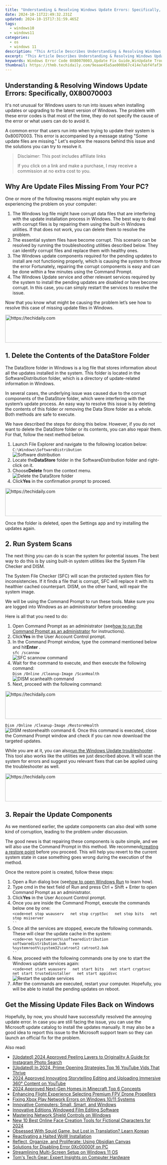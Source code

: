 ```yaml
---
title: "Understanding & Resolving Windows Update Errors: Specifically, 0X80070003"
date: 2024-10-11T22:49:32.231Z
updated: 2024-10-15T17:31:59.465Z
tags:
  - windows10
  - windows11
categories:
  - os
  - windows 11
description: "This Article Describes Understanding & Resolving Windows Update Errors: Specifically, 0X80070003"
excerpt: "This Article Describes Understanding & Resolving Windows Update Errors: Specifically, 0X80070003"
keywords: Windows Error Code 0X80070003,Update Fix Guide,WinUpdate Troubleshoot,XASError Resolution,Update Failure Remedy,System Patch Issue,OS Updates Problems
thumbnail: https://thmb.techidaily.com/9eaae45a5ae000b67c414e7abf4faf363e86f993286beb6923a862b27612bc1e.jpg
---
```


## Understanding & Resolving Windows Update Errors: Specifically, 0X80070003

 It's not unusual for Windows users to run into issues when installing updates or upgrading to the latest version of Windows. The problem with these error codes is that most of the time, they do not specify the cause of the error or what users can do to avoid it.

 A common error that users run into when trying to update their system is 0x80070003\. This error is accompanied by a message stating "Some update files are missing." Let's explore the reasons behind this issue and the solutions you can try to resolve it.

>  Disclaimer: This post includes affiliate links
>
>  If you click on a link and make a purchase, I may receive a commission at no extra cost to you.
>

## Why Are Update Files Missing From Your PC?

 One or more of the following reasons might explain why you are experiencing the problem on your computer:

1. The Windows log file might have corrupt data files that are interfering with the update installation process in Windows. The best way to deal with corrupt files is by repairing them using the built-in Windows utilities. If that does not work, you can delete them to resolve the problem.
2. The essential system files have become corrupt. This scenario can be resolved by running the troubleshooting utilities described below. They can identify corrupt files and replace them with healthy ones.
3. The Windows update components required for the pending updates to install are not functioning properly, which is causing the system to throw the error Fortunately, repairing the corrupt components is easy and can be done within a few minutes using the Command Prompt.
4. The Windows Update service and other relevant services required by the system to install the pending updates are disabled or have become corrupt. In this case, you can simply restart the services to resolve the issue.

 Now that you know what might be causing the problem let’s see how to resolve this case of missing update files in Windows.

<!-- affiliate ads begin -->
<a href="https://unicoeye.pxf.io/c/5597632/2134498/18498" target="_top" id="2134498">
  <img src="//a.impactradius-go.com/display-ad/18498-2134498" border="0" alt="https://techidaily.com" width="720" height="90"/>
</a>
<img height="0" width="0" src="https://unicoeye.pxf.io/i/5597632/2134498/18498" style="position:absolute;visibility:hidden;" border="0" />
<!-- affiliate ads end -->

## 1\. Delete the Contents of the DataStore Folder

 The DataStore folder in Windows is a log file that stores information about all the updates installed in the system. This folder is located in the SoftwareDistribution folder, which is a directory of update-related information in Windows.

 In several cases, the underlying issue was caused due to the corrupt components of the DataStore folder, which were interfering with the system’s update process. An easy way to resolve this issue is by deleting the contents of this folder or removing the Data Store folder as a whole. Both methods are safe to execute.

 We have described the steps for doing this below. However, if you do not want to delete the DataStore folder or its contents, you can also repair them. For that, follow the next method below.

1. Launch File Explorer and navigate to the following location below:  
`C:\Windows\SoftwareDistribution`  
![Software distribution](https://static1.makeuseofimages.com/wordpress/wp-content/uploads/2022/06/win11-software-distribution.jpg)
2. Locate the**DataStore** folder in the SoftwareDistribution folder and right-click on it.
3. Choose**Delete** from the context menu.  
![Delete the DataStore folder](https://static1.makeuseofimages.com/wordpress/wp-content/uploads/2022/10/software-distribution-datastore-delete-1.jpg)
4. Click**Yes** in the confirmation prompt to proceed.

<!-- affiliate ads begin -->
<a href="https://unicoeye.pxf.io/c/5597632/2148773/18498" target="_top" id="2148773">
  <img src="//a.impactradius-go.com/display-ad/18498-2148773" border="0" alt="https://techidaily.com" width="728" height="90"/>
</a>
<img height="0" width="0" src="https://unicoeye.pxf.io/i/5597632/2148773/18498" style="position:absolute;visibility:hidden;" border="0" />
<!-- affiliate ads end -->

 Once the folder is deleted, open the Settings app and try installing the updates again.

## 2\. Run System Scans

 The next thing you can do is scan the system for potential issues. The best way to do this is by using built-in system utilities like the System File Checker and DISM.

 The System File Checker (SFC) will scan the protected system files for inconsistencies. If it finds a file that is corrupt, SFC will replace it with its healthier cached counterpart. DISM, on the other hand, will repair the system image.

 We will be using the Command Prompt to run these tools. Make sure you are logged into Windows as an administrator before proceeding:

Here is all that you need to do:

1. Open Command Prompt as an administrator (see[how to run the Command Prompt as an administrator](https://www.makeuseof.com/windows-run-command-prompt-admin/) for instructions).
2. Click**Yes** in the User Account Control prompt.
3. In the Command Prompt window, type the command mentioned below and hit**Enter** .  
`sfc /scannow`  
![SFC scannow command](https://static1.makeuseofimages.com/wordpress/wp-content/uploads/2022/10/sfc-scannow.jpg)
4. Wait for the command to execute, and then execute the following command:  
`Dism /Online /Cleanup-Image /ScanHealth`  
![DISM scanhealth command](https://static1.makeuseofimages.com/wordpress/wp-content/uploads/2022/10/scanhealth.jpg)
5. Next, proceed with the following command:  

<!-- affiliate ads begin -->
<a href="https://unicoeye.pxf.io/c/5597632/2134239/18498" target="_top" id="2134239">
  <img src="//a.impactradius-go.com/display-ad/18498-2134239" border="0" alt="https://techidaily.com" width="721" height="90"/>
</a>
<img height="0" width="0" src="https://unicoeye.pxf.io/i/5597632/2134239/18498" style="position:absolute;visibility:hidden;" border="0" />
<!-- affiliate ads end -->

`Dism /Online /Cleanup-Image /RestoreHealth`  
![DISM restorehealth command](https://static1.makeuseofimages.com/wordpress/wp-content/uploads/2022/10/restorehealth.jpg)
6. Once this command is executed, close the Command Prompt window and check if you can now download the targeted updates.

 While you are at it, you can also[run the Windows Update troubleshooter](https://www.makeuseof.com/tag/windows-update-troubleshooter/) . This tool also works like the utilities we just described above. It will scan the system for errors and suggest you relevant fixes that can be applied using the troubleshooter as well.

<!-- affiliate ads begin -->
<a href="https://appsumo.8odi.net/c/5597632/2151888/7443" target="_top" id="2151888">
  <img src="//a.impactradius-go.com/display-ad/7443-2151888" border="0" alt="https://techidaily.com" width="600" height="90"/>
</a>
<img height="0" width="0" src="https://appsumo.8odi.net/i/5597632/2151888/7443" style="position:absolute;visibility:hidden;" border="0" />
<!-- affiliate ads end -->

## 3\. Repair the Update Components

 As we mentioned earlier, the update components can also deal with some kind of corruption, leading to the problem under discussion.

 The good news is that repairing these components is quite simple, and we will also use the Command Prompt in this method. We recommend[creating a restore point](https://www.makeuseof.com/windows-11-create-restore-point/) before you proceed. This will help you revert to the current system state in case something goes wrong during the execution of the method.

Once the restore point is created, follow these steps:

1. Open a Run dialog box (see[how to open Windows Run](https://www.makeuseof.com/windows-open-run-command-dialog-box/) to learn how).
2. Type cmd in the text field of Run and press Ctrl + Shift + Enter to open Command Prompt as an administrator.
3. Click**Yes** in the User Account Control prompt.
4. Once you are inside the Command Prompt, execute the commands below one by one:  
`<code>net stop wuauserv  
net stop cryptSvc  
net stop bits  
net stop msiserver`  
``` `` ```
5. Once all the services are stopped, execute the following commands. These will clear the update cache in the system:  
`<code>ren %systemroot%\softwaredistribution softwaredistribution.bak  
ren %systemroot%\system32\catroot2 catroot2.bak`  
``` `` ```
6. Now, proceed with the following commands one by one to start the Windows update services again:  
`<code>net start wuauserv  
net start bits  
net start cryptsvc  
net start trustedinstaller  
net start appidsvc`  
![Restart the update services](https://static1.makeuseofimages.com/wordpress/wp-content/uploads/2022/12/restart-the-services.jpg)
7. After the commands are executed, restart your computer. Hopefully, you will be able to install the pending updates on reboot.

## Get the Missing Update Files Back on Windows

 Hopefully, by now, you should have successfully resolved the annoying update error. In case you are still facing the issue, you can use the Microsoft update catalog to install the updates manually. It may also be a good idea to report this issue to the Microsoft support team so they can launch an official fix for the problem.

<ins class="adsbygoogle"
     style="display:block"
     data-ad-format="autorelaxed"
     data-ad-client="ca-pub-7571918770474297"
     data-ad-slot="1223367746"></ins>

<ins class="adsbygoogle"
     style="display:block"
     data-ad-client="ca-pub-7571918770474297"
     data-ad-slot="8358498916"
     data-ad-format="auto"
     data-full-width-responsive="true"></ins>

<span class="atpl-alsoreadstyle">Also read:</span>
<div><ul>
<li><a href="https://instagram-videos.techidaily.com/updated-2024-approved-peeling-layers-to-originality-a-guide-for-instagram-photo-search/"><u>[Updated] 2024 Approved Peeling Layers to Originality A Guide for Instagram Photo Search</u></a></li>
<li><a href="https://youtube-data.techidaily.com/ed-in-2024-prime-opening-strategies-top-16-youtube-vids-that-thrive/"><u>[Updated] In 2024, Prime Opening Strategies Top 16 YouTube Vids That Thrive</u></a></li>
<li><a href="https://youtube-help.techidaily.com/2024-approved-innovating-storytelling-editing-and-uploading-immersive-360-content-on-youtube/"><u>2024 Approved Innovating Storytelling Editing and Uploading Immersive 360° Content on YouTube</u></a></li>
<li><a href="https://visual-screen-recording.techidaily.com/2024-approved-next-gen-homes-in-minecraft-top-6-concepts/"><u>2024 Approved Next-Gen Homes in Minecraft Top 6 Concepts</u></a></li>
<li><a href="https://extra-resources.techidaily.com/enhancing-flight-experience-selecting-premium-fpv-drone-propellers/"><u>Enhancing Flight Experience Selecting Premium FPV Drone Propellers</u></a></li>
<li><a href="https://win11.techidaily.com/fixing-xbox-play-network-errors-on-windows-1011-systems/"><u>Fixing Xbox Play Network Errors on Windows 10/11 Systems</u></a></li>
<li><a href="https://win11.techidaily.com/innovative-computers-small-smart-and-windows/"><u>Innovative Computers: Small, Smart, and Windows</u></a></li>
<li><a href="https://extra-hints.techidaily.com/innovative-editions-windowed-film-editing-software/"><u>Innovative Editions Windowed Film Editing Software</u></a></li>
<li><a href="https://win11.techidaily.com/mastering-network-shield-controls-on-windows/"><u>Mastering Network Shield Controls on Windows</u></a></li>
<li><a href="https://ai-driven-video-production.techidaily.com/new-10-best-online-face-creation-tools-for-fictional-characters-for-2024/"><u>New 10 Best Online Face Creation Tools for Fictional Characters for 2024</u></a></li>
<li><a href="https://mondly-stories.techidaily.com/obsessed-with-squid-game-but-lost-in-translation-learn-korean/"><u>Obsessed With Squid Game, but Lost in Translation? Learn Korean</u></a></li>
<li><a href="https://win11.techidaily.com/reactivating-a-halted-wow-installation/"><u>Reactivating a Halted WoW Installation</u></a></li>
<li><a href="https://win11.techidaily.com/reflect-organize-and-proliferate-using-obsidian-canvas/"><u>Reflect, Organize, and Proliferate: Using Obsidian Canvas</u></a></li>
<li><a href="https://win11.techidaily.com/solutions-for-disabling-error-0xc00000f-on-pc/"><u>Solutions for Disabling Error 0Xc00000f on PC</u></a></li>
<li><a href="https://win11.techidaily.com/streamlining-multi-screen-setup-on-windows-11-os/"><u>Streamlining Multi-Screen Setup on Windows 11 OS</u></a></li>
<li><a href="https://ai-video.techidaily.com/toms-tech-gear-expert-insights-on-computer-hardware/"><u>Tom's Tech Gear: Expert Insights on Computer Hardware</u></a></li>
</ul></div>

